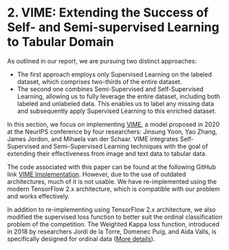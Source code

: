 # 2. VIME: Extending the Success of Self- and Semi-supervised Learning to Tabular Domain

As outlined in our report, we are pursuing two distinct approaches:
* The first approach employs only Supervised Learning on the labeled dataset, which comprises two-thirds of the entire dataset. 
* The second one combines Semi-Supervised and Self-Supervised Learning, allowing us to fully leverage the entire dataset, including both labeled and unlabeled data. This enables us to label any missing data and subsequently apply Supervised Learning to this enriched dataset.

In this section, we focus on implementing [VIME](https://proceedings.neurips.cc/paper/2020/file/7d97667a3e056acab9aaf653807b4a03-Paper.pdf), a model proposed in 2020 at the NeurIPS conference by four researchers: Jinsung Yoon, Yao Zhang, James Jordon, and Mihaela van der Schaar. VIME integrates Self-Supervised and Semi-Supervised Learning techniques with the goal of extending their effectiveness from image and text data to tabular data. 

The code associated with this paper can be found at the following GitHub link [VIME Implementation](https://github.com/jsyoon0823/VIME). However, due to the use of outdated architectures, much of it is not usable. We have re-implemented using the modern TensorFlow 2.x architecture, which is compatible with our problem and works effectively.

In addition to re-implementing using TensorFlow 2.x architecture, we also modified the supervised loss function to better suit the ordinal classification problem of the competition. The Weighted Kappa loss function, introduced in 2018 by researchers Jordi de la Torre, Domenec Puig, and Aida Valls, is specifically designed for ordinal data ([More details](https://www.sciencedirect.com/science/article/abs/pii/S0167865517301666)).



